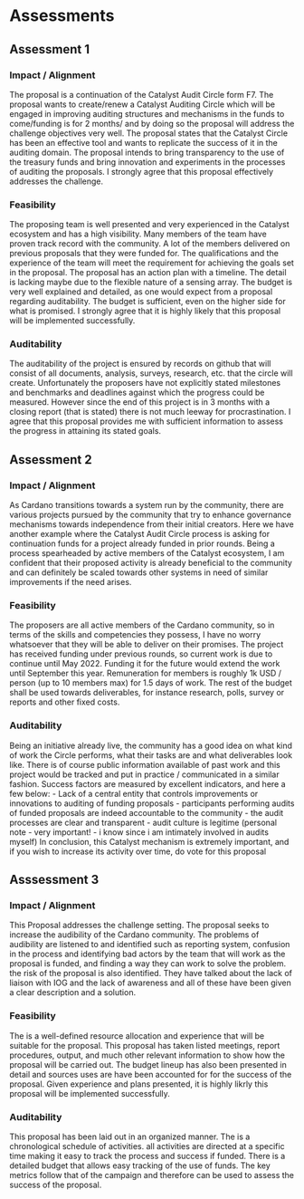 # Assessments



## Assessment 1

### Impact / Alignment

The proposal is a continuation of the Catalyst Audit Circle form F7. The proposal wants to create/renew a Catalyst Auditing Circle which will be engaged in improving auditing structures and mechanisms in the funds to come/funding is for 2 months/ and by doing so the proposal will address the challenge objectives very well. The proposal states that the Catalyst Circle has been an effective tool and wants to replicate the success of it in the auditing domain. The proposal intends to bring transparency to the use of the treasury funds and bring innovation and experiments in the processes of auditing the proposals. I strongly agree that this proposal effectively addresses the challenge.

### Feasibility

The proposing team is well presented and very experienced in the Catalyst ecosystem and has a high visibility. Many members of the team have proven track record with the community. A lot of the members delivered on previous proposals that they were funded for. The qualifications and the experience of the team will meet the requirement for achieving the goals set in the proposal. The proposal has an action plan with a timeline. The detail is lacking maybe due to the flexible nature of a sensing array. The budget is very well explained and detailed, as one would expect from a proposal regarding auditability. The budget is sufficient, even on the higher side for what is promised. I strongly agree that it is highly likely that this proposal will be implemented successfully.

### Auditability

The auditability of the project is ensured by records on github that will consist of all documents, analysis, surveys, research, etc. that the circle will create. Unfortunately the proposers have not explicitly stated milestones and benchmarks and deadlines against which the progress could be measured. However since the end of this project is in 3 months with a closing report (that is stated) there is not much leeway for procrastination. I agree that this proposal provides me with sufficient information to assess the progress in attaining its stated goals.

## Assessment 2

### Impact / Alignment

As Cardano transitions towards a system run by the community, there are various projects pursued by the community that try to enhance governance mechanisms towards independence from their initial creators. Here we have another example where the Catalyst Audit Circle process is asking for continuation funds for a project already funded in prior rounds. Being a process spearheaded by active members of the Catalyst ecosystem, I am confident that their proposed activity is already beneficial to the community and can definitely be scaled towards other systems in need of similar improvements if the need arises.

### Feasibility

The proposers are all active members of the Cardano community, so in terms of the skills and competencies they possess, I have no worry whatsoever that they will be able to deliver on their promises. The project has received funding under previous rounds, so current work is due to continue until May 2022. Funding it for the future would extend the work until September this year. Remuneration for members is roughly 1k USD / person (up to 10 members max) for 1.5 days of work. The rest of the budget shall be used towards deliverables, for instance research, polls, survey or reports and other fixed costs.

### Auditability

Being an initiative already live, the community has a good idea on what kind of work the Circle performs, what their tasks are and what deliverables look like. There is of course public information available of past work and this project would be tracked and put in practice / communicated in a similar fashion. Success factors are measured by excellent indicators, and here a few below: - Lack of a central entity that controls improvements or innovations to auditing of funding proposals - participants performing audits of funded proposals are indeed accountable to the community - the audit processes are clear and transparent - audit culture is legitime (personal note - very important! - i know since i am intimately involved in audits myself) In conclusion, this Catalyst mechanism is extremely important, and if you wish to increase its activity over time, do vote for this proposal

## Asssessment 3

### Impact / Alignment

This Proposal addresses the challenge setting. The proposal seeks to increase the audibility of the Cardano community. The problems of audibility are listened to and identified such as reporting system, confusion in the process and identifying bad actors by the team that will work as the proposal is funded, and finding a way they can work to solve the problem. the risk of the proposal is also identified. They have talked about the lack of liaison with IOG and the lack of awareness and all of these have been given a clear description and a solution.

### Feasibility

The is a well-defined resource allocation and experience that will be suitable for the proposal. This proposal has taken listed meetings, report procedures, output, and much other relevant information to show how the proposal will be carried out. The budget lineup has also been presented in detail and sources uses are have been accounted for for the success of the proposal. Given experience and plans presented, it is highly likrly this proposal will be implemented successfully.

### Auditability

This proposal has been laid out in an organized manner. The is a chronological schedule of activities. all activities are directed at a specific time making it easy to track the process and success if funded. There is a detailed budget that allows easy tracking of the use of funds. The key metrics follow that of the campaign and therefore can be used to assess the success of the proposal.
